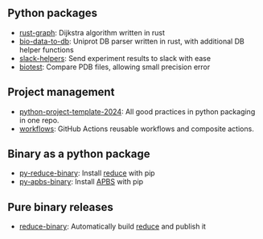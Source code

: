 ## Python packages
- [rust-graph](https://github.com/deargen/rust-graph): Dijkstra algorithm written in rust
- [bio-data-to-db](https://github.com/deargen/bio-data-to-db): Uniprot DB parser written in rust, with additional DB helper functions
- [slack-helpers](https://github.com/deargen/slack-helpers): Send experiment results to slack with ease
- [biotest](https://github.com/deargen/biotest): Compare PDB files, allowing small precision error

## Project management
- [python-project-template-2024](https://github.com/deargen/python-project-template-2024): All good practices in python packaging in one repo.
- [workflows](https://github.com/deargen/workflows): GitHub Actions reusable workflows and composite actions.

## Binary as a python package
- [py-reduce-binary](https://github.com/deargen/py-reduce-binary): Install [reduce](https://github.com/rlabduke/reduce) with pip
- [py-apbs-binary](https://github.com/deargen/py-apbs-binary): Install [APBS](https://github.com/Electrostatics/apbs) with pip

## Pure binary releases
- [reduce-binary](https://github.com/deargen/reduce-binary): Automatically build [reduce](https://github.com/rlabduke/reduce) and publish it
